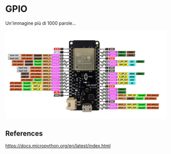 # GPIO

Un'immagine più di 1000 parole...

![GPIO pinout](images/ESP32-WROOM-32-LOIN32-pinout.png)


## References

https://docs.micropython.org/en/latest/index.html

<br>
<br>
<br>

